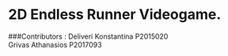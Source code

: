 # 2D Endless Runner Videogame.
###Contributors : Deliveri Konstantina P2015020<br>Grivas Athanasios P2017093
